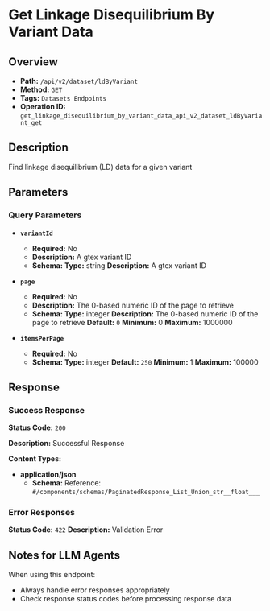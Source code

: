 # Get Linkage Disequilibrium By Variant Data

## Overview
- **Path:** `/api/v2/dataset/ldByVariant`
- **Method:** `GET`
- **Tags:** `Datasets Endpoints`
- **Operation ID:** `get_linkage_disequilibrium_by_variant_data_api_v2_dataset_ldByVariant_get`

## Description
Find linkage disequilibrium (LD) data for a given variant

## Parameters

### Query Parameters

- **`variantId`**
  - **Required:** No
  - **Description:** A gtex variant ID
  - **Schema:** **Type:** string
**Description:** A gtex variant ID

- **`page`**
  - **Required:** No
  - **Description:** The 0-based numeric ID of the page to retrieve
  - **Schema:** **Type:** integer
**Description:** The 0-based numeric ID of the page to retrieve
**Default:** `0`
**Minimum:** 0
**Maximum:** 1000000

- **`itemsPerPage`**
  - **Required:** No
  - **Schema:** **Type:** integer
**Default:** `250`
**Minimum:** 1
**Maximum:** 100000

## Response

### Success Response
**Status Code:** `200`

**Description:** Successful Response

**Content Types:**
- **application/json**
  - **Schema:** Reference: `#/components/schemas/PaginatedResponse_List_Union_str__float___`

### Error Responses

**Status Code:** `422`
**Description:** Validation Error

## Notes for LLM Agents

When using this endpoint:
- Always handle error responses appropriately
- Check response status codes before processing response data